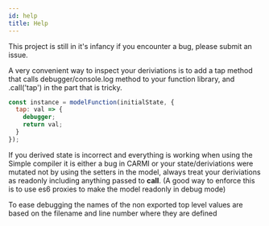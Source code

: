 ```yaml
---
id: help
title: Help
---
```


This project is still in it's infancy if you encounter a bug, please submit an issue.

A very convenient way to inspect your deriviations is to add a tap method that calls debugger/console.log method to your
function library, and <value>.call('tap') in the part that is tricky.

```js
const instance = modelFunction(initialState, {
  tap: val => {
    debugger;
    return val;
  }
});
```

If you derived state is incorrect and everything is working when using the Simple compiler it is either a bug in CARMI
or your state/deriviations were mutated not by using the setters in the model, always treat your deriviations as
readonly including anything passed to **call**. (A good way to enforce this is to use es6 proxies to make the model
readonly in debug mode)

To ease debugging the names of the non exported top level values are based on the filename and line number where they
are defined
